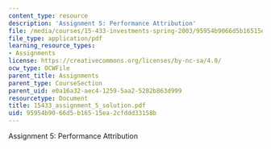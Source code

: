 ```yaml
---
content_type: resource
description: 'Assignment 5: Performance Attribution'
file: /media/courses/15-433-investments-spring-2003/95954b9066d5b16515ea2cfddd33158b_15433_assignment_5_solution.pdf
file_type: application/pdf
learning_resource_types:
- Assignments
license: https://creativecommons.org/licenses/by-nc-sa/4.0/
ocw_type: OCWFile
parent_title: Assignments
parent_type: CourseSection
parent_uid: e0a16a32-aec4-1259-5aa2-5282b863d999
resourcetype: Document
title: 15433_assignment_5_solution.pdf
uid: 95954b90-66d5-b165-15ea-2cfddd33158b
---
```

Assignment 5: Performance Attribution